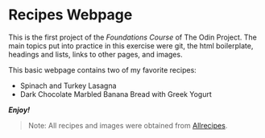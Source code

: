 # Recipes Webpage

This is the first project of the *Foundations Course* of The Odin Project. The main topics put into practice in this exercise were git, the html boilerplate, headings and lists, links to other pages, and images.

This basic webpage contains two of my favorite recipes: 

* Spinach and Turkey Lasagna
* Dark Chocolate Marbled Banana Bread with Greek Yogurt


***Enjoy!***

> Note: All recipes and images were obtained from [Allrecipes](https://www.allrecipes.com/).
